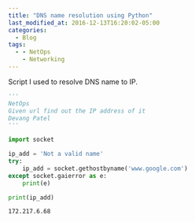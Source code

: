 ```yaml
---
title: "DNS name resolution using Python"
last_modified_at: 2016-12-13T16:20:02-05:00
categories:
  - Blog
tags:
  - - NetOps
    - Networking
---
```


Script I used to resolve DNS name to IP.

```python
'''
NetOps
Given url find out the IP address of it
Devang Patel
'''
```


```python
import socket
```


```python
ip_add = 'Not a valid name'
try:
    ip_add = socket.gethostbyname('www.google.com')
except socket.gaierror as e:
    print(e)
```


```python
print(ip_add)
```

    172.217.6.68

